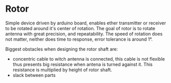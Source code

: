 # Rotor 
Simple device driven by arduino board, enables ether transmitter or receiver to be rotated around it's center of rotation. The goal of rotor is to rotate antenna with great precision, and repeatability. The speed of rotation does not matter, neither does time to response, error tolerance is around 1°.

Biggest obstacles when designing the rotor shaft are:
- concentric cable to witch antenna is connected, this cable is not flexible thus presents big resistance when antena is turned against it. This resistance is multiplied by height of rotor shaft.
- slack between parts